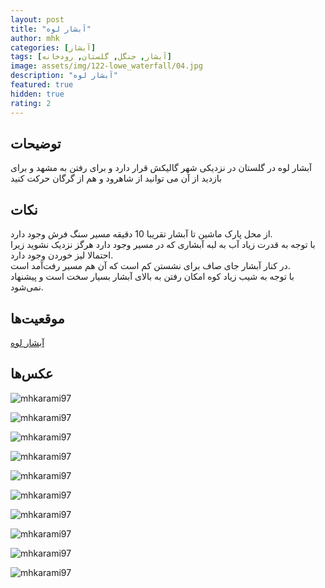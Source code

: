 ```yaml
---
layout: post
title: "آبشار لوه"
author: mhk
categories: [آبشار]
tags: [آبشار, جنگل, گلستان, رودخانه]
image: assets/img/122-lowe_waterfall/04.jpg
description: "آبشار لوه"
featured: true
hidden: true
rating: 2
---
```


## توضیحات
آبشار لوه در گلستان در نزدیکی شهر گالیکش قرار دارد و برای رفتن به مشهد و برای بازدید از آن می توانید از شاهرود و هم از گرگان حرکت کنید

## نکات
از محل پارک ماشین تا آبشار تقریبا 10 دقیقه مسیر سنگ فرش وجود دارد.  
با توجه به قدرت زیاد آب به لبه آبشاری که در مسیر وجود دارد هرگز نزدیک نشوید زیرا احتمالا لیز خوردن وجود دارد.  
در کنار آبشار جای صاف برای نشستن کم است که آن هم مسیر رفت‌آمد است.  
با توجه به شیب زیاد کوه امکان رفتن به بالای آبشار بسیار سخت است و پیشنهاد نمی‌شود.  


## موقعیت‌ها
[آبشار لوه](https://www.google.com/maps/place/Lowe+Waterfall/@37.3488474,55.6600649,17z/data=!3m1!4b1!4m6!3m5!1s0x3f780fd39d5f9ad3:0xcec1573c27aa562e!8m2!3d37.3488474!4d55.6626398!16s%2Fg%2F11b6mrg9_9?entry=ttu&g_ep=EgoyMDI1MDMyNS4xIKXMDSoASAFQAw%3D%3D)  

## عکس‌ها

![mhkarami97](/assets/img/122-lowe_waterfall/01.jpg)  
  
![mhkarami97](/assets/img/122-lowe_waterfall/02.jpg)  
  
![mhkarami97](/assets/img/122-lowe_waterfall/03.jpg)  
  
![mhkarami97](/assets/img/122-lowe_waterfall/04.jpg)  
  
![mhkarami97](/assets/img/122-lowe_waterfall/05.jpg)  
  
![mhkarami97](/assets/img/122-lowe_waterfall/06.jpg)  
  
![mhkarami97](/assets/img/122-lowe_waterfall/07.jpg)  
  
![mhkarami97](/assets/img/122-lowe_waterfall/08.jpg)  
  
![mhkarami97](/assets/img/122-lowe_waterfall/09.jpg)  
  
![mhkarami97](/assets/img/122-lowe_waterfall/10.jpg)  